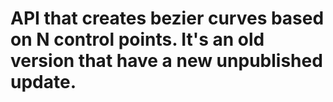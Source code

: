 # API that creates bezier curves based on N control points. It's an old version that have a new unpublished update.
